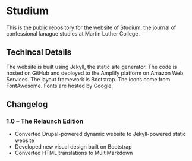 # Studium

This is the public repository for the website of Studium, the journal of confessional lanague studies at Martin Luther College.

## Techincal Details

The website is built using Jekyll, the static site generator. The code is hosted on GitHub and deployed to the Amplify platform on Amazon Web Services. The layout framework is Bootstrap. The icons come from FontAwesome. Fonts are hosted by Google.

## Changelog

### 1.0 – The Relaunch Edition

* Converted Drupal-powered dynamic website to Jekyll-powered static website
* Developed new visual design built on Bootstrap
* Converted HTML translations to MultiMarkdown
